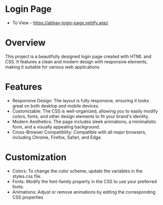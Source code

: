# Login Page
* To View - https://abhay-login-page.netlify.app/

# Overview
This project is a beautifully designed login page created with HTML and CSS. It features a clean and modern design with responsive elements, making it suitable for various web applications

# Features
* Responsive Design: The layout is fully responsive, ensuring it looks great on both desktop and mobile devices.
* Customizable: The CSS is well-organized, allowing you to easily modify colors, fonts, and other design elements to fit your brand's identity.
* Modern Aesthetics: The page includes sleek animations, a minimalistic form, and a visually appealing background.
* Cross-Browser Compatibility: Compatible with all major browsers, including Chrome, Firefox, Safari, and Edge.

# Customization
* Colors: To change the color scheme, update the variables in the styles.css file.
* Fonts: Modify the font-family property in the CSS to use your preferred fonts.
* Animations: Adjust or remove animations by editing the corresponding CSS properties